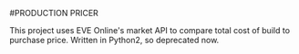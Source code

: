 #PRODUCTION PRICER

This project uses EVE Online's market API to compare total cost of build to purchase price.
Written in Python2, so deprecated now.